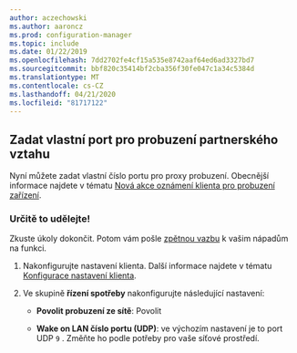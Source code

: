 ```yaml
---
author: aczechowski
ms.author: aaroncz
ms.prod: configuration-manager
ms.topic: include
ms.date: 01/22/2019
ms.openlocfilehash: 7dd2702fe4cf15a535e8742aaf64ed6ad3327bd7
ms.sourcegitcommit: bbf820c35414bf2cba356f30fe047c1a34c5384d
ms.translationtype: MT
ms.contentlocale: cs-CZ
ms.lasthandoff: 04/21/2020
ms.locfileid: "81717122"
---
```

## <a name="specify-a-custom-port-for-peer-wakeup"></a><a name="bkmk_sleep"></a>Zadat vlastní port pro probuzení partnerského vztahu
<!--3605925-->

Nyní můžete zadat vlastní číslo portu pro proxy probuzení. Obecnější informace najdete v tématu [Nová akce oznámení klienta pro probuzení zařízení](../../../capabilities-in-technical-preview-1810.md#bkmk_wakeup).


### <a name="try-it-out"></a>Určitě to udělejte!

Zkuste úkoly dokončit. Potom vám pošle [zpětnou vazbu](../../../../understand/find-help.md#product-feedback) k vašim nápadům na funkci.

1. Nakonfigurujte nastavení klienta. Další informace najdete v tématu [Konfigurace nastavení klienta](../../../../clients/deploy/configure-client-settings.md).  

2. Ve skupině **řízení spotřeby** nakonfigurujte následující nastavení:  

    - **Povolit probuzení ze sítě**: Povolit  

    - **Wake on LAN číslo portu (UDP)**: ve výchozím nastavení je to port UDP `9` . Změňte ho podle potřeby pro vaše síťové prostředí.  

